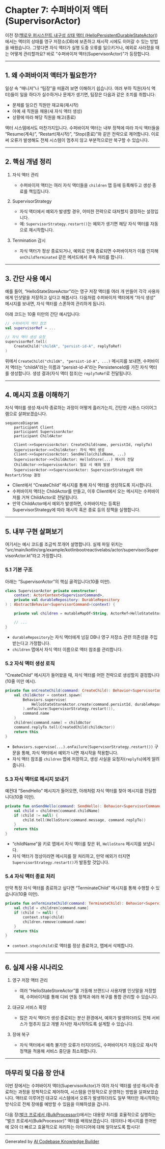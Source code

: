 # Chapter 7: 수퍼바이저 액터 (SupervisorActor)

이전 장([헬로우 퍼시스턴트 내구성 상태 액터 (HelloPersistentDurableStateActor)](06_헬로우_퍼시스턴트_내구성_상태_액터__hellopersistentdurablestateactor__.md))에서는 액터의 상태를 영구 저장소(DB)에 보존하고 재시작 시에도 이어갈 수 있는 방법을 배웠습니다. 그렇다면 자식 액터가 실행 도중 오류를 일으키거나, 예외로 사라졌을 때는 어떻게 관리할까요? 바로 “수퍼바이저 액터(SupervisorActor)”가 등장합니다.

---

## 1. 왜 수퍼바이저 액터가 필요한가?

일상 속 “매니저”나 “팀장”을 떠올려 보면 이해하기 쉽습니다. 여러 부하 직원(자식 액터)들이 일을 하다가 실수하거나 문제가 생기면, 팀장은 다음과 같은 조치를 취합니다:

- 문제를 일으킨 직원만 재교육(재시작)  
- 아예 새 직원을 채용(새 자식 액터 생성)  
- 상황에 따라 해당 직원을 해고(종료)  

액터 시스템에서도 마찬가지입니다. 수퍼바이저 액터는 내부 정책에 따라 자식 액터들을 “Resume(계속)”, “Restart(재시작)”, “Stop(종료)”와 같은 전략으로 제어합니다. 이로써 오류가 발생해도 전체 시스템이 멈추지 않고 부분적으로만 복구할 수 있습니다.

---

## 2. 핵심 개념 정리

1. 자식 액터 관리  
   - 수퍼바이저 액터는 여러 자식 액터들을 `children` 맵 등에 등록해두고 생성·종료를 책임집니다.

2. SupervisorStrategy  
   - 자식 액터에서 예외가 발생할 경우, 어떠한 전략으로 대처할지 결정하는 설정입니다.  
   - 예: `SupervisorStrategy.restart()`는 예외가 생기면 해당 자식 액터를 자동으로 재시작합니다.

3. Termination 감시  
   - 자식 액터가 정상 종료되거나, 예외로 인해 종료되면 수퍼바이저가 이를 인지해 `onChildTerminated` 같은 메서드에서 후속 처리를 합니다.

---

## 3. 간단 사용 예시

예를 들어, “HelloStateStoreActor”라는 영구 저장 액터를 여러 개 만들어 각각 사용자에게 인삿말을 저장하고 싶다고 해봅시다. 다음처럼 수퍼바이저 액터에게 “자식 생성” 메시지를 보내면, 자식 액터를 스폰하여 관리하게 됩니다.

아래 코드는 10줄 미만의 간단 예시입니다:

```kotlin
// 수퍼바이저 액터 참조
val supervisorRef = ...

// 자식 액터 생성 요청
supervisorRef.tell(
    CreateChild("childA", "persist-id-A", replyToRef)
)
```

위에서 `CreateChild("childA", "persist-id-A", ...)` 메시지를 보내면, 수퍼바이저 액터는 “childA”라는 이름과 “persist-id-A”라는 PersistenceId를 가진 자식 액터를 생성합니다. 생성 결과(자식 액터 참조)는 `replyToRef`로 전달됩니다.

---

## 4. 메시지 흐름 이해하기

자식 액터를 생성·재시작·종료하는 과정이 어떻게 흘러가는지, 간단한 시퀀스 다이어그램으로 살펴보겠습니다.

```mermaid
sequenceDiagram
    participant Client
    participant SupervisorActor
    participant ChildActor

    Client->>SupervisorActor: CreateChild(name, persistId, replyTo)
    SupervisorActor->>ChildActor: 자식 액터 생성
    Client->>SupervisorActor: SendHello(childName, ...)
    SupervisorActor->>ChildActor: HelloStore(...) 메시지 전달
    ChildActor->>SupervisorActor: 필요 시 예외 발생
    SupervisorActor->>SupervisorActor: SupervisorStrategy에 따라 Restart/Stop 결정
```

- Client에서 “CreateChild” 메시지를 통해 자식 액터를 생성하도록 지시합니다.  
- 수퍼바이저 액터는 ChildActor를 만들고, 이후 Client에서 오는 메시지는 수퍼바이저를 거쳐 ChildActor로 전달됩니다.  
- 만약 ChildActor에서 예외가 발생하면, 수퍼바이저는 등록된 SupervisorStrategy에 따라 재시작 혹은 종료 등의 정책을 실행합니다.

---

## 5. 내부 구현 살펴보기

여기서는 예시 코드를 조금씩 쪼개어 설명합니다. 실제 파일 위치는  
“src/main/kotlin/org/example/kotlinbootreactivelabs/actor/supervisor/SupervisorActor.kt”라고 가정합니다.

### 5.1 기본 구조

아래는 “SupervisorActor”의 핵심 골격입니다(10줄 미만).

```kotlin
class SupervisorActor private constructor(
    context: ActorContext<SupervisorCommand>,
    private val durableRepository: DurableRepository
) : AbstractBehavior<SupervisorCommand>(context) {

    private val children = mutableMapOf<String, ActorRef<HelloStateStoreActorCommand>>()

    // ...
}
```

- `durableRepository`는 자식 액터에게 넘길 DB나 영구 저장소 관련 의존성을 주입받는다고 가정합니다.  
- `children` 맵에서 자식 액터 이름으로 액터 참조를 관리합니다.

### 5.2 자식 액터 생성 로직

“CreateChild” 메시지가 들어왔을 때, 자식 액터를 어떤 전략으로 생성할지 결정합니다(10줄 미만 예시).

```kotlin
private fun onCreateChild(command: CreateChild): Behavior<SupervisorCommand> {
    val childActor = context.spawn(
        Behaviors.supervise(
            HelloStateStoreActor.create(command.persistId, durableRepository)
        ).onFailure(SupervisorStrategy.restart()),
        command.name
    )
    children[command.name] = childActor
    command.replyTo.tell(CreatedChild(childActor))
    return this
}
```

- `Behaviors.supervise(...).onFailure(SupervisorStrategy.restart())` 구문을 통해, 자식 액터에서 예외가 나면 재시작을 적용합니다.  
- 자식 액터 참조를 `children` 맵에 저장하고, 생성 사실을 요청자(`replyTo`)에게 알려줍니다.

### 5.3 자식 액터로 메시지 보내기

예컨대 “SendHello” 메시지가 들어오면, 아래처럼 자식 액터를 찾아 메시지를 전달합니다(10줄 미만).

```kotlin
private fun onSendHello(command: SendHello): Behavior<SupervisorCommand> {
    val child = children[command.childName]
    if (child != null) {
        child.tell(HelloStore(command.message, command.replyTo))
    }
    return this
}
```

- “childName”을 키로 맵에서 자식 액터를 찾은 뒤, `HelloStore` 메시지를 보냅니다.  
- 자식 액터가 정상이라면 메시지를 잘 처리하고, 만약 예외가 터지면 `SupervisorStrategy.restart()`가 발동할 것입니다.

### 5.4 자식 액터 종료 처리

만약 특정 자식 액터를 종료하고 싶다면 “TerminateChild” 메시지를 통해 수행할 수 있습니다(10줄 미만).

```kotlin
private fun onTerminateChild(command: TerminateChild): Behavior<SupervisorCommand> {
    val child = children[command.name]
    if (child != null) {
        context.stop(child)
        children.remove(command.name)
    }
    return this
}
```

- `context.stop(child)`로 액터를 정상 종료하고, 맵에서 삭제합니다.

---

## 6. 실제 사용 시나리오

1. 영구 저장 액터 관리  
   - 여러 “HelloStateStoreActor”를 가동해 브랜드나 사용자별 인삿말을 저장할 때, 수퍼바이저를 통해 디비 연동 정책과 에러 복구를 통합 관리할 수 있습니다.

2. 대규모 서비스 확장  
   - 많은 자식 액터가 생성·종료되는 분산 환경에서, 예외가 발생하더라도 전체 서비스가 멈추지 않고 개별 자식만 재시작하도록 설계할 수 있습니다.

3. 장애 복구  
   - 자식 액터에서 예측 불가한 오류가 터지더라도, 수퍼바이저가 자동으로 재시작 정책을 적용해 서비스 중단을 최소화합니다.

---

## 마무리 및 다음 장 안내

이번 장에서는 수퍼바이저 액터(SupervisorActor)가 여러 자식 액터를 생성·재시작·종료하는 과정을 정책적으로 제어하여, 시스템을 안정적으로 운영하는 방법을 살펴보았습니다. 액터로 이루어진 대규모 시스템에서 오류가 발생하더라도 일부 액터만 재시작하는 방식으로 전체 장애를 예방할 수 있음을 이해하셨을 겁니다.

다음 장([벌크 프로세서 (BulkProcessor)](08_벌크_프로세서__bulkprocessor__.md))에서는 대용량 처리를 효율적으로 실행하는 “벌크 프로세서(BulkProcessor)” 액터를 배워보겠습니다. 데이터나 메시지를 한꺼번에 모아 더 빠르고 효율적으로 처리하는 아이디어에 대해 알아보도록 합시다!  

---

Generated by [AI Codebase Knowledge Builder](https://github.com/The-Pocket/Tutorial-Codebase-Knowledge)